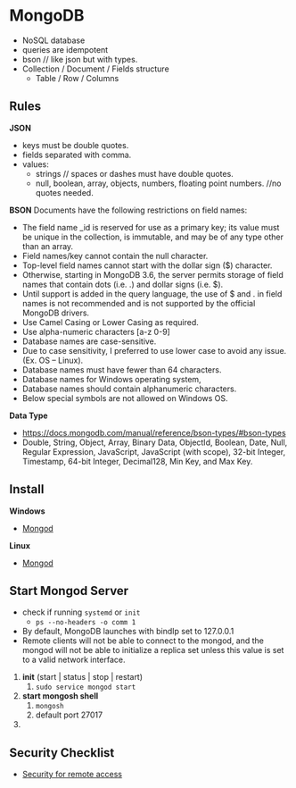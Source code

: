 # MongoDB

- NoSQL database
- queries are idempotent
- bson // like json but with types.
- Collection / Document / Fields structure
  - Table / Row / Columns

## Rules

**JSON**

- keys must be double quotes.
- fields separated with comma.
- values:
  - strings // spaces or dashes must have double quotes.
  - null, boolean, array, objects, numbers, floating point numbers. //no quotes needed.

**BSON**
Documents have the following restrictions on field names:

- The field name \_id is reserved for use as a primary key; its value must be unique in the collection, is immutable, and may be of any type other than an array.
- Field names/key cannot contain the null character.
- Top-level field names cannot start with the dollar sign ($) character.
- Otherwise, starting in MongoDB 3.6, the server permits storage of field names that contain dots (i.e. .) and dollar signs (i.e. $).
- Until support is added in the query language, the use of $ and . in field names is not recommended and is not supported by the official MongoDB drivers.
- Use Camel Casing or Lower Casing as required.
- Use alpha-numeric characters [a-z 0-9]
- Database names are case-sensitive.
- Due to case sensitivity, I preferred to use lower case to avoid any issue. (Ex. OS – Linux).
- Database names must have fewer than 64 characters.
- Database names for Windows operating system,
- Database names should contain alphanumeric characters.
- Below special symbols are not allowed on Windows OS.

**Data Type**

- https://docs.mongodb.com/manual/reference/bson-types/#bson-types
- Double, String, Object, Array, Binary Data, ObjectId, Boolean, Date, Null, Regular Expression, JavaScript, JavaScript (with scope), 32-bit Integer, Timestamp, 64-bit Integer, Decimal128, Min Key, and Max Key.

## Install

**Windows**

- [Mongod](https://www.mongodb.com/docs/manual/tutorial/install-mongodb-on-windows/)

**Linux**

- [Mongod](https://www.mongodb.com/docs/manual/administration/install-on-linux/)

## Start Mongod Server

- check if running `systemd` or `init`
  - `ps --no-headers -o comm 1`
- By default, MongoDB launches with bindIp set to 127.0.0.1
- Remote clients will not be able to connect to the mongod, and the mongod will not be able to initialize a replica set unless this value is set to a valid network interface.

1. **init** (start | status | stop | restart)
   1. `sudo service mongod start`
2. **start mongosh shell**
   1. `mongosh`
   2. default port 27017
3.

## Security Checklist

- [Security for remote access](https://www.mongodb.com/docs/manual/administration/security-checklist/)
